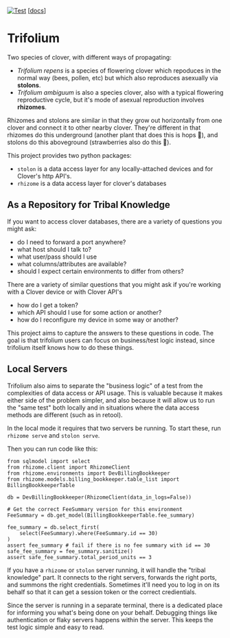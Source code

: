 [![Test](https://github.corp.clover.com/matt-rixman/rhizome/workflows/Test/badge.svg)](https://github.corp.clover.com/matt-rixman/rhizome/actions/workflows/test.yml) \[[docs](https://github.corp.clover.com/pages/matt-rixman/rhizome/)\]

# Trifolium

Two species of clover, with different ways of propagating:

- *Trifolium repens* is a species of flowering clover which repoduces in the normal way (bees, pollen, etc) but which also reproduces asexually via **stolons**.
- *Trifolium ambiguum* is also a species clover, also with a typical flowering reproductive cycle, but it's mode of asexual reproduction involves **rhizomes**.

Rhizomes and stolons are similar in that they grow out horizontally from one clover and connect it to other nearby clover.
They're different in that rhizomes do this underground (another plant that does this is hops 🍺), and stolons do this aboveground (strawberries also do this 🍓).

This project provides two python packages:

- `stolon` is a data access layer for any locally-attached devices and for Clover's http API's.
- `rhizome` is a data access layer for clover's databases

## As a Repository for Tribal Knowledge

If you want to access clover databases, there are a variety of questions you might ask:

- do I need to forward a port anywhere?
- what host should I talk to?
- what user/pass should I use
- what columns/attributes are available?
- should I expect certain environments to differ from others?

There are a variety of similar questions that you might ask if you're working with a Clover device or with Clover API's

- how do I get a token?
- which API should I use for some action or another?
- how do I reconfigure my device in some way or another?

This project aims to capture the answers to these questions in code.
The goal is that trifolium users can focus on business/test logic instead, since trifolium itself knows how to do these things.

## Local Servers

Trifolium also aims to separate the "business logic" of a test from the complexities of data access or API usage.
This is valuable because it makes either side of the problem simpler, and also because it will allow us to run the "same test" both locally and in situations where the data access methods are different (such as in retool).

In the local mode it requires that two servers be running.
To start these, run `rhizome serve` and `stolon serve`.

Then you can run code like this:

```python3
from sqlmodel import select
from rhizome.client import RhizomeClient
from rhizome.environments import DevBillingBookkeeper
from rhizome.models.billing_bookkeeper.table_list import BillingBookkeeperTable

db = DevBillingBookkeeper(RhizomeClient(data_in_logs=False))

# Get the correct FeeSummary version for this environment
FeeSummary = db.get_model(BillingBookkeeperTable.fee_summary)

fee_summary = db.select_first(
    select(FeeSummary).where(FeeSummary.id == 30)
)
assert fee_summary # fail if there is no fee summary with id == 30
safe_fee_summary = fee_summary.sanitize()
assert safe_fee_summary.total_period_units == 3
```

If you have a `rhizome` or `stolon` server running, it will handle the "tribal knowledge" part.
It connects to the right servers, forwards the right ports, and summons the right credentials.
Sometimes it'll need you to log in on its behalf so that it can get a session token or the correct credientials.

Since the server is running in a separate terminal, there is a dedicated place for informing you what's being done on your behalf.
Debugging things like authentication or flaky servers happens within the server.
This keeps the test logic simple and easy to read.


